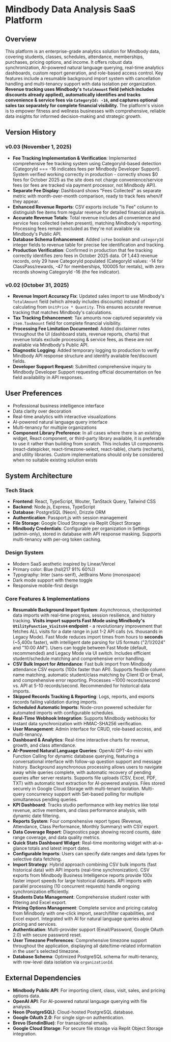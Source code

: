 # Mindbody Data Analysis SaaS Platform

## Overview

This platform is an enterprise-grade analytics solution for Mindbody data, covering students, classes, schedules, attendance, memberships, purchases, pricing options, and income. It offers robust data synchronization, AI-powered natural language querying, real-time analytics dashboards, custom report generation, and role-based access control. Key features include a resumable background import system with cancellation handling and multi-tenancy support with data isolation per organization. **Revenue tracking uses Mindbody's `TotalAmount` field (which includes discounts already applied), automatically identifies and tracks convenience & service fees via `CategoryId: -16`, and captures optional sales tax separately for complete financial visibility.** The platform's vision is to empower fitness and wellness businesses with comprehensive, reliable data insights for informed decision-making and strategic growth.

## Version History

### v0.03 (November 1, 2025)
- **Fee Tracking Implementation & Verification**: Implemented comprehensive fee tracking system using CategoryId-based detection (CategoryId === -16 indicates fees per Mindbody Developer Support). System verified working correctly in production - correctly shows $0 fees for October 2025 as the site does not charge convenience/service fees (or fees are tracked via payment processor, not Mindbody API).
- **Separate Fee Display**: Dashboard shows "Fees Collected" as separate metric with month-over-month comparison, ready to track fees when/if they appear.
- **Enhanced Revenue Reports**: CSV exports include "Is Fee" column to distinguish fee items from regular revenue for detailed financial analysis.
- **Accurate Revenue Totals**: Total revenue includes all convenience and service fees collected (when present), matching Mindbody's reporting. Processing fees remain excluded as they're not available via Mindbody's Public API.
- **Database Schema Enhancement**: Added `isFee` boolean and `categoryId` integer fields to revenue table for precise fee identification and tracking.
- **Production Verification**: Confirmed in production that fee tracking correctly identifies zero fees in October 2025 data. Of 1,443 revenue records, only 29 have CategoryId populated (CategoryId values: -14 for ClassPass/rewards, -47 for memberships, 100005 for rentals), with zero records showing CategoryId -16 (the fee indicator).

### v0.02 (October 31, 2025)
- **Revenue Import Accuracy Fix**: Updated sales import to use Mindbody's `TotalAmount` field (which already includes discounts) instead of calculating from `UnitPrice * Quantity`. This ensures accurate revenue tracking that matches Mindbody's calculations.
- **Tax Tracking Enhancement**: Tax amounts now captured separately via `item.TaxAmount` field for complete financial visibility.
- **Processing Fee Limitation Documented**: Added disclaimer notes throughout the UI (dashboard stats, revenue reports, charts) that revenue totals exclude processing & service fees, as these are not available via Mindbody's Public API.
- **Diagnostic Logging**: Added temporary logging to production to verify Mindbody API response structure and identify available fee/discount fields.
- **Developer Support Request**: Submitted comprehensive inquiry to Mindbody Developer Support requesting official documentation on fee field availability in API responses.

## User Preferences

- Professional business intelligence interface
- Data clarity over decoration
- Real-time analytics with interactive visualizations
- AI-powered natural language query interface
- Multi-tenancy for multiple organizations
- **Component Library Preference**: In all cases where there is an existing widget, React component, or third-party library available, it is preferable to use it rather than building from scratch. This includes UI components (react-datepicker, react-timezone-select, react-table), charts (recharts), and utility libraries. Custom implementations should only be considered when no suitable existing solution exists

## System Architecture

### Tech Stack

- **Frontend**: React, TypeScript, Wouter, TanStack Query, Tailwind CSS
- **Backend**: Node.js, Express, TypeScript
- **Database**: PostgreSQL (Neon), Drizzle ORM
- **Authentication**: Passport.js with session management
- **File Storage**: Google Cloud Storage via Replit Object Storage
- **Mindbody Credentials**: Configurable per organization in Settings (admin-only), stored in database with API response masking. Supports multi-tenancy with per-org token caching.

### Design System

- Modern SaaS aesthetic inspired by Linear/Vercel
- Primary color: Blue (hsl(217 91% 60%))
- Typography: Inter (sans-serif), JetBrains Mono (monospace)
- Dark mode support with theme toggle
- Responsive mobile-first design

### Core Features & Implementations

- **Resumable Background Import System**: Asynchronous, checkpointed data imports with real-time progress, session resilience, and history tracking. **Visits import supports Fast Mode using Mindbody's `UtilityFunction_VisitsV4` endpoint** - a revolutionary improvement that fetches ALL visits for a date range in just 1-2 API calls (vs. thousands in Legacy Mode). Fast Mode reduces import times from hours to **seconds** (~5,400x faster), with intelligent date parsing for US formats ("2/1/2024" and "10:00 AM"). Users can toggle between Fast Mode (default, recommended) and Legacy Mode via UI switch. Includes efficient student/schedule matching and comprehensive error handling.
- **CSV Bulk Import for Attendance**: Fast bulk import from Mindbody attendance CSV exports (100x faster than API). Supports flexible column name matching, automatic student/class matching by Client ID or Email, and comprehensive error reporting. Processes ~1000 records/second vs. API at 5-10 records/second. Recommended for historical data imports.
- **Skipped Records Tracking & Reporting**: Logs, reports, and exports records failing validation during imports.
- **Scheduled Automatic Imports**: Node-cron powered scheduler for automated imports with configurable schedules.
- **Real-Time Webhook Integration**: Supports Mindbody webhooks for instant data synchronization with HMAC-SHA256 verification.
- **User Management**: Admin interface for CRUD, role-based access, and multi-tenancy.
- **Dashboard & Analytics**: Real-time interactive charts for revenue, growth, and class attendance.
- **AI-Powered Natural Language Queries**: OpenAI GPT-4o-mini with Function Calling for dynamic database querying, featuring a conversational interface with follow-up question support and message history. Background asynchronous processing allows users to navigate away while queries complete, with automatic recovery of pending queries after server restarts. Supports file uploads (CSV, Excel, PDF, TXT) with automatic text extraction for AI-powered analysis. Files stored securely in Google Cloud Storage with multi-tenant isolation. Multi-query concurrency support with Set-based polling for multiple simultaneous pending queries.
- **KPI Dashboard**: Tracks studio performance with key metrics like total revenue, active members, and class performance analysis, with dynamic date filtering.
- **Reports System**: Four comprehensive report types (Revenue, Attendance, Class Performance, Monthly Summary) with CSV export.
- **Data Coverage Report**: Diagnostics page showing record counts, date range coverage, and data quality metrics.
- **Quick Stats Dashboard Widget**: Real-time monitoring widget with at-a-glance totals and latest import dates.
- **Configurable Imports**: Users can specify date ranges and data types for selective data fetching.
- **Import Strategy**: Hybrid approach combining CSV bulk imports (fast historical data) with API imports (real-time synchronization). CSV exports from Mindbody Business Intelligence reports provide 100x faster import speeds for large historical datasets. API imports with parallel processing (10 concurrent requests) handle ongoing synchronization efficiently.
- **Students Data Management**: Comprehensive student roster with filtering and Excel export.
- **Pricing Options Management**: Complete service and pricing catalog from Mindbody with one-click import, search/filter capabilities, and Excel export. Integrated with AI for natural language queries about pricing and services.
- **Authentication**: Multi-provider support (Email/Password, Google OAuth 2.0) with secure password reset.
- **User Timezone Preferences**: Comprehensive timezone support throughout the application, displaying all date/time-related information in the user's selected timezone.
- **Database Schema**: Optimized PostgreSQL schema for multi-tenancy, with row-level data isolation via `organizationId`.

## External Dependencies

- **Mindbody Public API**: For importing client, class, visit, sales, and pricing options data.
- **OpenAI API**: For AI-powered natural language querying with file analysis.
- **Neon (PostgreSQL)**: Cloud-hosted PostgreSQL database.
- **Google OAuth 2.0**: For single sign-on authentication.
- **Brevo (SendinBlue)**: For transactional emails.
- **Google Cloud Storage**: For secure file storage via Replit Object Storage integration.